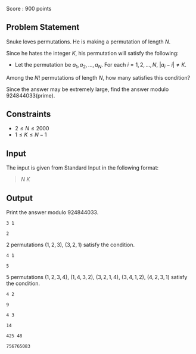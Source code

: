 Score : $900$ points

## Problem Statement

Snuke loves permutations. He is making a permutation of length $N$.

Since he hates the integer $K$, his permutation will satisfy the following:

- Let the permutation be $a_1, a_2, ..., a_N$. For each $i = 1,2,...,N$, $|a_i - i| \neq K$.

Among the $N!$ permutations of length $N$, how many satisfies this condition?

Since the answer may be extremely large, find the answer modulo $924844033$(prime).

## Constraints

- $2 \leq N \leq 2000$
- $1 \leq K \leq N-1$

## Input

The input is given from Standard Input in the following format:

> $N$ $K$

## Output

Print the answer modulo $924844033$.

```input1
3 1
```

```output1
2
```

$2$ permutations $(1, 2, 3)$, $(3, 2, 1)$ satisfy the condition.

```input2
4 1
```

```output2
5
```

$5$ permutations $(1, 2, 3, 4)$, $(1, 4, 3, 2)$, $(3, 2, 1, 4)$, $(3, 4, 1, 2)$, $(4, 2, 3, 1)$ satisfy the condition.

```input3
4 2
```

```output3
9
```

```input4
4 3
```

```output4
14
```

```input5
425 48
```

```output5
756765083
```